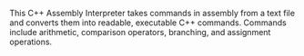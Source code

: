 This C++ Assembly Interpreter takes commands in assembly from a text file and converts them into readable, executable C++ commands. Commands include arithmetic, comparison operators, branching, and assignment operations.
